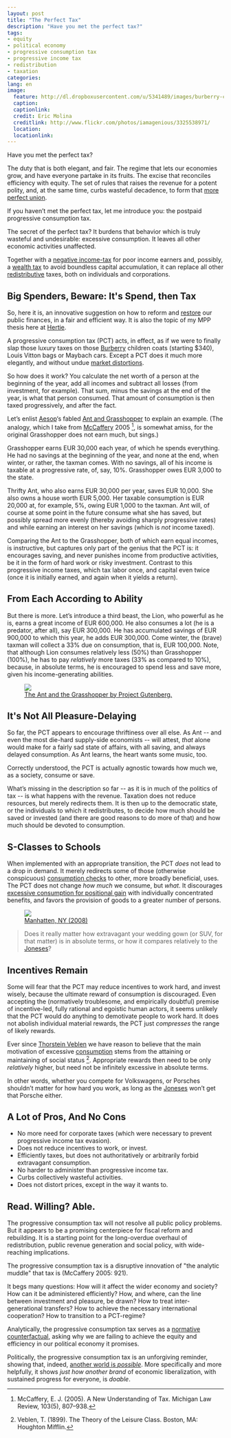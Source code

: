 ```yaml
---
layout: post
title: "The Perfect Tax"
description: "Have you met the perfect tax?"
tags: 
- equity
- political economy
- progressive consumption tax
- progressive income tax
- redistribution
- taxation
categories:
lang: en
image:
  feature: http://dl.dropboxusercontent.com/u/5341489/images/burberry-children_crop.jpg
  caption: 
  captionlink: 
  credit: Eric Molina
  creditlink: http://www.flickr.com/photos/iamagenious/3325538971/
  location: 
  locationlink:
---
```


Have you met the perfect tax?

The duty that is both elegant, and fair. 
The regime that lets our economies grow, and have everyone partake in its fruits. 
The excise that reconciles efficiency with equity. 
The set of rules that raises the revenue for a potent polity, and, at the same time, curbs wasteful decadence, to form that [more perfect union](http://en.wikipedia.org/wiki/Preamble_to_the_United_States_Constitution).

If you haven’t met the perfect tax, let me introduce you: 
the postpaid progressive consumption tax.

The secret of the perfect tax? 
It burdens that behavior which is truly wasteful and undesirable: 
excessive consumption. 
It leaves all other economic activities unaffected.

Together with a [negative income-tax](http://en.wikipedia.org/wiki/Negative_income_tax) for poor income earners and, possibly, a [wealth tax](http://en.wikipedia.org/wiki/Wealth_tax) to avoid boundless capital accumulation, it can replace all other [redistributive](http://maxheld.de/2009/10/07/for-redistribution/) taxes, both on individuals and corporations. 


## Big Spenders, Beware: It's Spend, then Tax

So, here it is, an innovative suggestion on how to reform  and [restore](http://maxheld.de/2009/10/07/for-redistribution/) our public finances, in a fair and efficient way. 
It is also the topic of my MPP thesis here at [Hertie](http://www.hertie-school.org).

A progressive consumption tax (PCT) acts, in effect, as if we were to finally slap those luxury taxes on those [Burberry](http://us.burberry.com/home/index.jsp) children coats (starting $340), Louis Vitton bags or Maybach cars. 
Except a PCT does it much more elegantly, and without undue [market distortions](http://en.wikipedia.org/wiki/Market_distortion).

So how does it work? 
You calculate the net worth of a person at the beginning of the year, add all incomes and subtract all losses (from investment, for example). 
That sum, minus the savings at the end of the year, is what that person consumed. 
That amount of consumption is then taxed progressively, and after the fact.

Let’s enlist [Aesop](http://en.wikipedia.org/wiki/Aesop)‘s fabled [Ant and Grasshopper](http://en.wikipedia.org/wiki/The_Ant_and_the_Grasshopper) to explain an example. 
(The analogy, which I take from [McCaffery](http://edmccaffery.com/) 2005 [^1], is somewhat amiss, for the original Grasshopper does not earn much, but sings.)

Grasshopper earns EUR 30,000 each year, of which he spends everything. He had no savings at the beginning of the year, and none at the end, when winter, or rather, the taxman comes. 
With no savings, all of his income is taxable at a progressive rate, of, say, 10%. 
Grasshopper owes EUR 3,000 to the state.

Thrifty Ant, who also earns EUR 30,000 per year, saves EUR 10,000. 
She also owns a house worth EUR 5,000. 
Her taxable consumption is EUR 20,000 at, for example, 5%, owing EUR 1,000 to the taxman. 
Ant will, of course at some point in the future consume what she has saved, but possibly spread more evenly (thereby avoiding sharply progressive rates) and while earning an interest on her savings (which is *not* income taxed).

Comparing the Ant to the Grasshopper, both of which earn equal incomes, is instructive, but captures only part of the genius that the PCT is: 
it encourages saving, and never punishes income from productive activities, be it in the form of hard work or risky investment. 
Contrast to this progressive income taxes, which tax labor once, and capital even twice (once it is initially earned, and again when it yields a return).


## From Each According to Ability

But there is more. 
Let’s introduce a third beast, the Lion, who powerful as he is, earns a great income of EUR 600,000. 
He also consumes a lot (he is a predator, after all), say EUR 300,000. 
He has accumulated savings of EUR 900,000 to which this year, he adds EUR 300,000. 
Come winter, the (brave) taxman will collect a 33% due on consumption, that is, EUR 100,000. 
Note, that although Lion consumes relatively less (50%) than Grasshopper (100%), he has to pay *relatively* more taxes (33% as compared to 10%), because, in absolute terms, he is encouraged to spend less and save more, given his income-generating abilities.

<figure>
    <a href="http://dl.dropboxusercontent.com/u/5341489/images/ant-grashopper.jpg">
    <img src="http://dl.dropboxusercontent.com/u/5341489/images/ant-grashopper.jpg">
    </a>
    <figcaption>
        <a href="http://de.wikipedia.org/wiki/Datei:The_Ant_and_the_Grasshopper_-_Project_Gutenberg_etext_19994.jpg"
        title="The Ant and the Grasshopper">
        The Ant and the Grasshopper by Project Gutenberg.
        </a>
    </figcaption>
</figure>


## It's Not All Pleasure-Delaying

So far, the PCT appears to encourage thriftiness over all else. 
As Ant -- and even the most die-hard supply-side economists -- will attest, *that* alone would make for a fairly sad state of affairs, with all saving, and always delayed consumption. 
As Ant learns, the heart wants some music, too.

Correctly understood, the PCT is actually agnostic towards how much we, as a society, consume or save.

What’s missing in the description so far -- as it is in much of the politics of tax -- is what happens with the revenue. 
Taxation does not reduce resources, but merely redirects them. 
It is then up to the democratic state, or the individuals to which it redistributes, to decide how much should be saved or invested (and there are good reasons to do more of that) and how much should be devoted to consumption.


## S-Classes to Schools

When implemented with an appropriate transition, the PCT *does* not lead to a drop in demand. 
It merely redirects some of those (otherwise conspicuous) [consumption checks](http://maxheld.de/2009/10/07/for-redistribution/) to other, more broadly beneficial, uses. 
The PCT does not change *how much* we consume, but *what*. 
It discourages [excessive consumption for positional gain](http://www.prospect.org/cs/articles?article=postconsumer_prosperity) with individually concentrated benefits, and favors the provision of goods to a greater number of persons.

<figure>
    <a href="http://lh4.googleusercontent.com/-mKn-44fjCdU/UhOrI1LigxI/AAAAAAACmXg/lxozHF_ebyo/w869-h539-no/IMG_0774.JPG">
    <img src="http://lh4.googleusercontent.com/-mKn-44fjCdU/UhOrI1LigxI/AAAAAAACmXg/lxozHF_ebyo/w869-h539-no/IMG_0774.JPG">
    </a>
    <figcaption>
        <a href="http://lh4.googleusercontent.com/-mKn-44fjCdU/UhOrI1LigxI/AAAAAAACmXg/lxozHF_ebyo/w869-h539-no/IMG_0774.JPG"
        title="Manhatten, NY (2008)">
        Manhatten, NY (2008)
        </a>
    </figcaption>
</figure>

> Does it really matter how extravagant your wedding gown (or SUV, for that matter) is in absolute terms, or how it compares relatively to the [Joneses](http://en.wikipedia.org/wiki/Keeping_up_with_the_Joneses)?


## Incentives Remain

Some will fear that the PCT may reduce incentives to work hard, and invest wisely, because the ultimate reward of consumption is discouraged. 
Even accepting the (normatively troublesome, and empirically doubtful) premise of incentive-led, fully rational and egoistic human actors, it seems unlikely that the PCT would do anything to demotivate people to work hard. 
It does not abolish individual material rewards, the PCT just *compresses* the range of likely rewards.

Ever since [Thorstein Veblen](http://en.wikipedia.org/wiki/Thorstein_Veblen) we have reason to believe that the main motivation of excessive [consumption](http://en.wikipedia.org/wiki/Conspicuous_consumption) stems from the attaining or maintaining of social status [^2]. 
Appropriate rewards then need to be only *relatively* higher, but need not be infinitely excessive in absolute terms.

In other words, whether you compete for Volkswagens, or Porsches shouldn’t matter for how hard you work, as long as the [Joneses](http://en.wikipedia.org/wiki/Keeping_up_with_the_Joneses) won’t get that Porsche either.


## A Lot of Pros, And No Cons

- No more need for corporate taxes (which were necessary to prevent progressive income tax evasion).
- Does not reduce incentives to work, or invest.
- Efficiently taxes, but does not authoritatively or arbitrarily forbid extravagant consumption.
- No harder to administer than progressive income tax.
- Curbs collectively wasteful activities.
- Does not distort prices, except in the way it wants to.


## Read. Willing? Able.

The progressive consumption tax will not resolve all public policy problems. 
But it appears to be a promising centerpiece for fiscal reform and rebuilding. 
It is a starting point for the long-overdue overhaul of redistribution, public revenue generation and social policy, with wide-reaching implications.

The progressive consumption tax is a disruptive innovation of "the analytic muddle" that tax is (McCaffery 2005: 921).

It begs many questions: 
How will it affect the wider economy and society? 
How can it be administered efficiently? 
How, and where, can the line between investment and pleasure, be drawn? 
How to treat inter-generational transfers? 
How to achieve the necessary international cooperation? 
How to transition to a PCT-regime?

Analytically, the progressive consumption tax serves as a [normative counterfactual](http://maxheld.de/2009/10/13/setting_goalposts/), asking why we are failing to achieve the equity and efficiency in our political economy it promises.

Politically, the progressive consumption tax is an unforgiving reminder, showing that, indeed, [another world is *possible*](http://www.attac.org/).
More specifically and more helpfully, it shows *just how another brand* of economic liberalization, with sustained progress for everyone, is *doable*.

[^1]: McCaffery, E. J. (2005). A New Understanding of Tax. Michigan Law Review, 103(5), 807–938.
[^2]: Veblen, T. (1899). The Theory of the Leisure Class. Boston, MA: Houghton Mifflin.